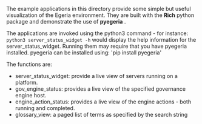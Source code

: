 The example applications in this directory provide some simple but useful visualization of the Egeria environment. They 
are built with the **Rich** python package and demonstrate the use of **pyegeria** .

The applications are invoked using the python3 command - for instance:
`python3 server_status_widget -h` would display the help information for the server_status_widget.
Running them may require that you have pyegeria installed. pyegeria can be installed using:
'pip install pyegeria'

The functions are:

* server_status_widget: provide a live view of servers running on a platform.
* gov_engine_status:    provides a live view of the specified governance engine host.
* engine_action_status: provides a live view of the engine actions - both running and completed.
* glossary_view: a paged list of terms as specified by the search string
